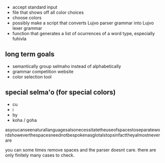 - accept standard input
- file that shows off all color choices
- choose colors
- possibly make a script that converts Lujvo parser grammar into Lujvo lexer grammar
- function that generates a list of ocurrences of a word type, especially fuhivla

## long term goals
- semantically group selmaho instead of alphabetically
- grammar competition website
- color selection tool


## special selma'o (for special colors)
- cu
- i
- by
- koha / goha

asyoucanseenaturallanguagesalsonecessitatetheuseofspacestoseparatewordshoweverthespacesneednotbespokenasglotalstopsinfacttheyalmostneverare

you can some times remove spaces and the parser doesnt care. there are only finitely many cases to check.
